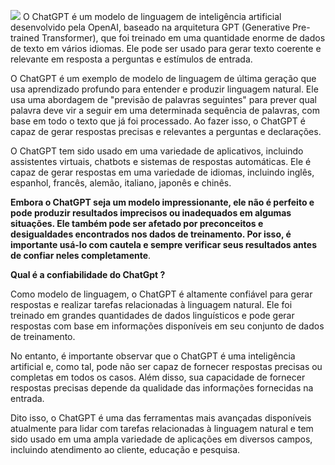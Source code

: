 ![](https://upload.wikimedia.org/wikipedia/commons/0/04/ChatGPT_logo.svg)
O ChatGPT é um modelo de linguagem de inteligência artificial desenvolvido pela OpenAI, baseado na arquitetura GPT (Generative Pre-trained Transformer), que foi treinado em uma quantidade enorme de dados de texto em vários idiomas. Ele pode ser usado para gerar texto coerente e relevante em resposta a perguntas e estímulos de entrada.

O ChatGPT é um exemplo de modelo de linguagem de última geração que usa aprendizado profundo para entender e produzir linguagem natural. Ele usa uma abordagem de "previsão de palavras seguintes" para prever qual palavra deve vir a seguir em uma determinada sequência de palavras, com base em todo o texto que já foi processado. Ao fazer isso, o ChatGPT é capaz de gerar respostas precisas e relevantes a perguntas e declarações.

O ChatGPT tem sido usado em uma variedade de aplicativos, incluindo assistentes virtuais, chatbots e sistemas de respostas automáticas. Ele é capaz de gerar respostas em uma variedade de idiomas, incluindo inglês, espanhol, francês, alemão, italiano, japonês e chinês.

**Embora o ChatGPT seja um modelo impressionante, ele não é perfeito e pode produzir resultados imprecisos ou inadequados em algumas situações. Ele também pode ser afetado por preconceitos e desigualdades encontrados nos dados de treinamento. Por isso, é importante usá-lo com cautela e sempre verificar seus resultados antes de confiar neles completamente**.



**Qual é a confiabilidade do ChatGpt ?**


Como modelo de linguagem, o ChatGPT é altamente confiável para gerar respostas e realizar tarefas relacionadas à linguagem natural. Ele foi treinado em grandes quantidades de dados linguísticos e pode gerar respostas com base em informações disponíveis em seu conjunto de dados de treinamento.

No entanto, é importante observar que o ChatGPT é uma inteligência artificial e, como tal, pode não ser capaz de fornecer respostas precisas ou completas em todos os casos. Além disso, sua capacidade de fornecer respostas precisas depende da qualidade das informações fornecidas na entrada.

Dito isso, o ChatGPT é uma das ferramentas mais avançadas disponíveis atualmente para lidar com tarefas relacionadas à linguagem natural e tem sido usado em uma ampla variedade de aplicações em diversos campos, incluindo atendimento ao cliente, educação e pesquisa.
